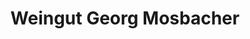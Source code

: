 ---
title: "Weingut Georg Mosbacher"
url: /forst-an-der-weinstrasse/weingut-georg-mosbacher/
shop: Wein
---